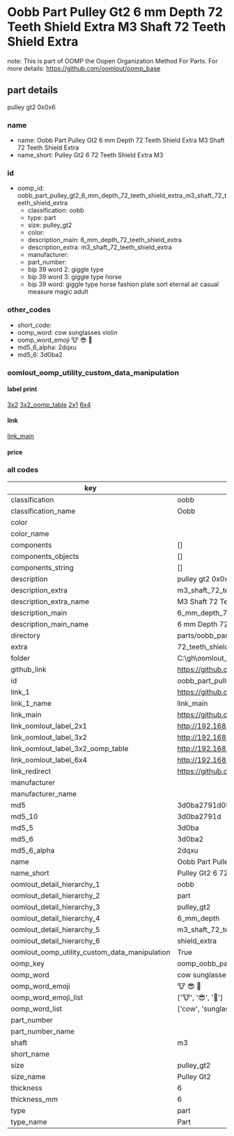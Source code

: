 # Oobb Part Pulley Gt2 6 mm Depth 72 Teeth Shield Extra M3 Shaft 72 Teeth Shield Extra  

note: This is part of OOMP the Oopen Organization Method For Parts. For more details: https://github.com/oomlout/oomp_base

##  part details
  



pulley gt2 0x0x6



### name
* name: Oobb Part Pulley Gt2 6 mm Depth 72 Teeth Shield Extra M3 Shaft 72 Teeth Shield Extra
* name_short: Pulley Gt2 6 72 Teeth Shield Extra M3
### id
* oomp_id: oobb_part_pulley_gt2_6_mm_depth_72_teeth_shield_extra_m3_shaft_72_teeth_shield_extra
  * classification: oobb
  * type: part
  * size: pulley_gt2
  * color: 
  * description_main: 6_mm_depth_72_teeth_shield_extra
  * description_extra: m3_shaft_72_teeth_shield_extra
  * manufacturer: 
  * part_number: 
  * bip 39 word 2: giggle type
  * bip 39 word 3: giggle type horse
  * bip 39 word: giggle type horse fashion plate sort eternal air casual measure magic adult

### other_codes
* short_code: 
* oomp_word: cow sunglasses violin
* oomp_word_emoji :cow: :sunglasses: :violin:
* md5_6_alpha: 2dqxu
* md5_6: 3d0ba2






### oomlout_oomp_utility_custom_data_manipulation
#### label print
[3x2](http://192.168.1.245:1112/?label=oomp%202dqxu)
[3x2_oomp_table](http://192.168.1.108:1112/?label=oomp%202dqxu)
[2x1](http://192.168.1.242:1112/?label=oomp%202dqxu)
[6x4](http://192.168.1.55:1112/?label=oomp%202dqxu)    

#### link

[link_main](https://github.com/oomlout/oomlout_oobb_version_4_generated_parts/tree/main/navigation_oomp/oobb/part/pulley_gt2/6_mm_depth_72_teeth_shield_extra/m3_shaft_72_teeth_shield_extra/part)                              

#### price







### all codes 
| key | value |  
| --- | --- |  
| classification | oobb |  
| classification_name | Oobb |  
| color |  |  
| color_name |  |  
| components | [] |  
| components_objects | [] |  
| components_string | [] |  
| description | pulley gt2 0x0x6 |  
| description_extra | m3_shaft_72_teeth_shield_extra |  
| description_extra_name | M3 Shaft 72 Teeth Shield Extra |  
| description_main | 6_mm_depth_72_teeth_shield_extra |  
| description_main_name | 6 mm Depth 72 Teeth Shield Extra |  
| directory | parts/oobb_part_pulley_gt2_6_mm_depth_72_teeth_shield_extra_m3_shaft_72_teeth_shield_extra |  
| extra | 72_teeth_shield |  
| folder | C:\gh\oomlout_oobb_version_4_generated_parts\parts\oobb_part_pulley_gt2_6_mm_depth_72_teeth_shield_extra_m3_shaft_72_teeth_shield_extra |  
| github_link | https://github.com/oomlout/oomlout_oomp_part_src/tree/main/parts/oobb_part_pulley_gt2_6_mm_depth_72_teeth_shield_extra_m3_shaft_72_teeth_shield_extra |  
| id | oobb_part_pulley_gt2_6_mm_depth_72_teeth_shield_extra_m3_shaft_72_teeth_shield_extra |  
| link_1 | https://github.com/oomlout/oomlout_oobb_version_4_generated_parts/tree/main/navigation_oomp/oobb/part/pulley_gt2/6_mm_depth_72_teeth_shield_extra/m3_shaft_72_teeth_shield_extra/part |  
| link_1_name | link_main |  
| link_main | https://github.com/oomlout/oomlout_oobb_version_4_generated_parts/tree/main/navigation_oomp/oobb/part/pulley_gt2/6_mm_depth_72_teeth_shield_extra/m3_shaft_72_teeth_shield_extra/part |  
| link_oomlout_label_2x1 | http://192.168.1.242:1112/?label=oomp%202dqxu |  
| link_oomlout_label_3x2 | http://192.168.1.245:1112/?label=oomp%202dqxu |  
| link_oomlout_label_3x2_oomp_table | http://192.168.1.108:1112/?label=oomp%202dqxu |  
| link_oomlout_label_6x4 | http://192.168.1.55:1112/?label=oomp%202dqxu |  
| link_redirect | https://github.com/oomlout/oomlout_oobb_version_4_generated_parts/tree/main/parts/oobb_pulley_gt2_06_ex_72_teeth_shield_sh_m3 |  
| manufacturer |  |  
| manufacturer_name |  |  
| md5 | 3d0ba2791d0569b33e531534dbbaf30f |  
| md5_10 | 3d0ba2791d |  
| md5_5 | 3d0ba |  
| md5_6 | 3d0ba2 |  
| md5_6_alpha | 2dqxu |  
| name | Oobb Part Pulley Gt2 6 mm Depth 72 Teeth Shield Extra M3 Shaft 72 Teeth Shield Extra |  
| name_short | Pulley Gt2 6 72 Teeth Shield Extra M3 |  
| oomlout_detail_hierarchy_1 | oobb |  
| oomlout_detail_hierarchy_2 | part |  
| oomlout_detail_hierarchy_3 | pulley_gt2 |  
| oomlout_detail_hierarchy_4 | 6_mm_depth |  
| oomlout_detail_hierarchy_5 | m3_shaft_72_teeth |  
| oomlout_detail_hierarchy_6 | shield_extra |  
| oomlout_oomp_utility_custom_data_manipulation | True |  
| oomp_key | oomp_oobb_part_pulley_gt2_6_mm_depth_72_teeth_shield_extra_m3_shaft_72_teeth_shield_extra |  
| oomp_word | cow sunglasses violin |  
| oomp_word_emoji | :cow: :sunglasses: :violin: |  
| oomp_word_emoji_list | [':cow:', ':sunglasses:', ':violin:'] |  
| oomp_word_list | ['cow', 'sunglasses', 'violin'] |  
| part_number |  |  
| part_number_name |  |  
| shaft | m3 |  
| short_name |  |  
| size | pulley_gt2 |  
| size_name | Pulley Gt2 |  
| thickness | 6 |  
| thickness_mm | 6 |  
| type | part |  
| type_name | Part |  
